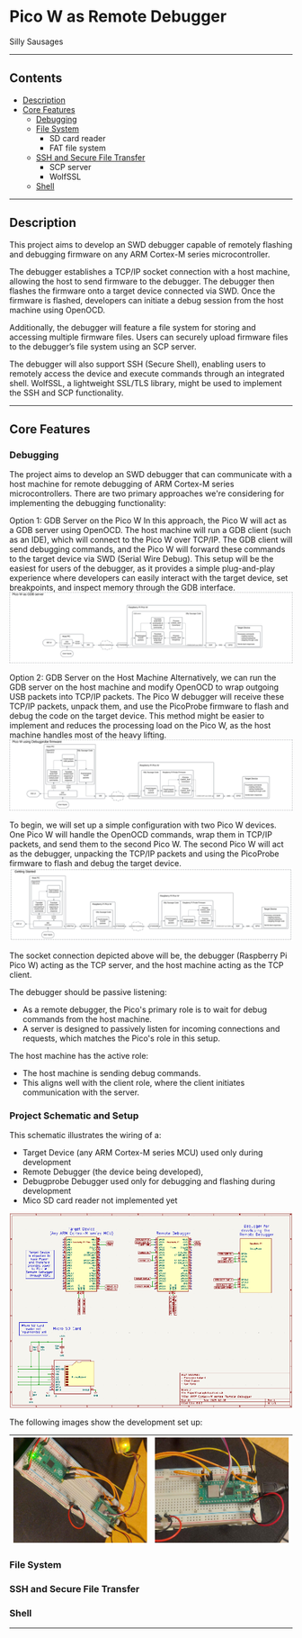 # Pico W as Remote Debugger

Silly Sausages

---

## Contents
- [Description](#description)
- [Core Features](#core-features)
  - [Debugging](#debugging)
  - [File System](#file-system)
    - SD card reader
    - FAT file system
  - [SSH and Secure File Transfer](#ssh-and-secure-file-transfer)
    - SCP server
    - WolfSSL
  - [Shell](#shell)

---

## Description
This project aims to develop an SWD debugger capable of remotely flashing 
and debugging firmware on any ARM Cortex-M series microcontroller.

The debugger establishes a TCP/IP socket connection with a host machine, 
allowing the host to send firmware to the debugger. 
The debugger then flashes the firmware onto a target device connected via SWD. 
Once the firmware is flashed, 
developers can initiate a debug session from the host machine using OpenOCD.

Additionally, the debugger will feature a file system for storing 
and accessing multiple firmware files. 
Users can securely upload firmware files to the debugger’s file system using an SCP server.

The debugger will also support SSH (Secure Shell), 
enabling users to remotely access the device and execute commands through an integrated shell. 
WolfSSL, a lightweight SSL/TLS library, might be used to implement the SSH and SCP functionality.

---

## Core Features
### Debugging
The project aims to develop an SWD debugger that can communicate with a host machine for remote debugging of ARM Cortex-M series microcontrollers. There are two primary approaches we're considering for implementing the debugging functionality:

Option 1: GDB Server on the Pico W
In this approach, the Pico W will act as a GDB server using OpenOCD. 
The host machine will run a GDB client (such as an IDE), 
which will connect to the Pico W over TCP/IP. The GDB client will send debugging commands, 
and the Pico W will forward these commands to the target device via SWD (Serial Wire Debug).
This setup will be the easiest for users of the debugger, 
as it provides a simple plug-and-play experience where developers can easily interact with the target device, 
set breakpoints, and inspect memory through the GDB interface.
![Pico W as GDB Server](images/PicoWasGDBserver.svg)

Option 2: GDB Server on the Host Machine
Alternatively, we can run the GDB server on the host machine 
and modify OpenOCD to wrap outgoing USB packets into TCP/IP packets. 
The Pico W debugger will receive these TCP/IP packets, unpack them, 
and use the PicoProbe firmware to flash and debug the code on the target device.
This method might be easier to implement 
and reduces the processing load on the Pico W, 
as the host machine handles most of the heavy lifting.
![Pico W using Debugprobe Firmware](images/PicoWusingDebugProbeFirmware.svg)

To begin, we will set up a simple configuration with two Pico W devices. 
One Pico W will handle the OpenOCD commands, wrap them in TCP/IP packets, 
and send them to the second Pico W. The second Pico W will act as the debugger, 
unpacking the TCP/IP packets and using the PicoProbe firmware to flash 
and debug the target device.
![Getting Started](images/GettingStarted.svg)

The socket connection depicted above will be, the debugger (Raspberry Pi Pico W) acting as the TCP server, 
and the host machine acting as the TCP client.


The debugger should be passive listening:
- As a remote debugger, the Pico's primary role is to wait for debug commands from the host machine.
- A server is designed to passively listen for incoming connections and requests, which matches the Pico's role in this setup.


The host machine has the active role:
- The host machine is sending debug commands.
- This aligns well with the client role, where the client initiates communication with the server.

### Project Schematic and Setup
This schematic illustrates the wiring of a:
- Target Device (any ARM Cortex-M series MCU) used only during development 
- Remote Debugger (the device being developed), 
- Debugprobe Debugger used only for debugging and flashing during development
- Mico SD card reader not implemented yet

![SCHEMATICS](images/schematic.png)

The following images show the development set up:

| ![Development Setup 1](images/development_setup1.jpg) | ![Development Setup 2](images/development_setup2.jpg) |
|-------------------------------------------------------|-------------------------------------------------------|


### File System


### SSH and Secure File Transfer


### Shell


---
